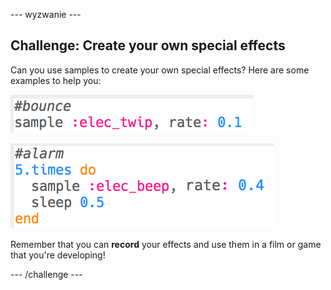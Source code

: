 \--- wyzwanie \---

## Challenge: Create your own special effects

Can you use samples to create your own special effects? Here are some examples to help you:

![zrzut ekranu](images/effects-bounce.png)

![zrzut ekranu](images/effects-alarm.png)

Remember that you can **record** your effects and use them in a film or game that you're developing!

\--- /challenge \---
